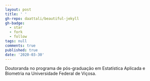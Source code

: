 ```yaml
---
layout: post
title: ' '
gh-repo: daattali/beautiful-jekyll
gh-badge:
  - star
  - fork
  - follow
tags: null
comments: true
published: true
date: '2020-03-30'
---
```


Doutoranda no programa de pós-graduação em Estatística Aplicada e Biometria na Universidade Federal de Viçosa.
